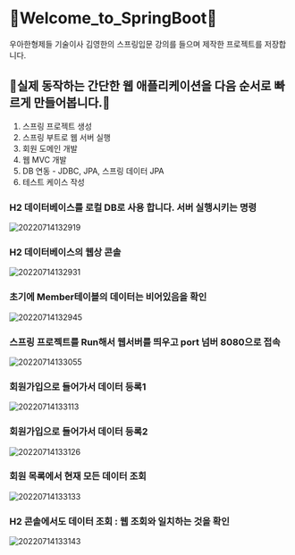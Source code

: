 # 🎈Welcome_to_SpringBoot🎈
우아한형제들 기술이사 김영한의 스프링입문 강의를 들으며 제작한 프로젝트를 저장합니다.

## 💎실제 동작하는 간단한 웹 애플리케이션을 다음 순서로 빠르게 만들어봅니다.💎

1. 스프링 프로젝트 생성
2. 스프링 부트로 웹 서버 실행
3. 회원 도메인 개발
4. 웹 MVC 개발
5. DB 연동 - JDBC, JPA, 스프링 데이터 JPA
6. 테스트 케이스 작성

### H2 데이터베이스를 로컬 DB로 사용 합니다. 서버 실행시키는 명령
![20220714132919](https://user-images.githubusercontent.com/81701212/178899128-5d59c70f-840e-464a-8517-38dd9e173da5.png)
### H2 데이터베이스의 웹상 콘솔
![20220714132931](https://user-images.githubusercontent.com/81701212/178899133-05980a1a-eb89-412e-8329-b635da84d0c9.png)
### 초기에 Member테이블의 데이터는 비어있음을 확인
![20220714132945](https://user-images.githubusercontent.com/81701212/178899137-c0635943-95b4-492d-8c0a-ea6ce343777c.png)
### 스프링 프로젝트를 Run해서 웹서버를 띄우고 port 넘버 8080으로 접속
![20220714133055](https://user-images.githubusercontent.com/81701212/178899140-c849b67c-997b-45e7-a1a7-8681d5b8b7a5.png)
### 회원가입으로 들어가서 데이터 등록1
![20220714133113](https://user-images.githubusercontent.com/81701212/178899147-d14333b4-ceb7-4530-8aa9-b77771b39948.png)
### 회원가입으로 들어가서 데이터 등록2
![20220714133126](https://user-images.githubusercontent.com/81701212/178899154-9c3057bf-f42c-4dc2-92ea-5ee32b1884e3.png)
### 회원 목록에서 현재 모든 데이터 조회
![20220714133133](https://user-images.githubusercontent.com/81701212/178899156-fd835aa5-a5b8-46f1-b7a8-9c2b73089d52.png)
### H2 콘솔에서도 데이터 조회 : 웹 조회와 일치하는 것을 확인
![20220714133143](https://user-images.githubusercontent.com/81701212/178899158-5bb444f5-437a-4014-be46-fabf020734fa.png)
